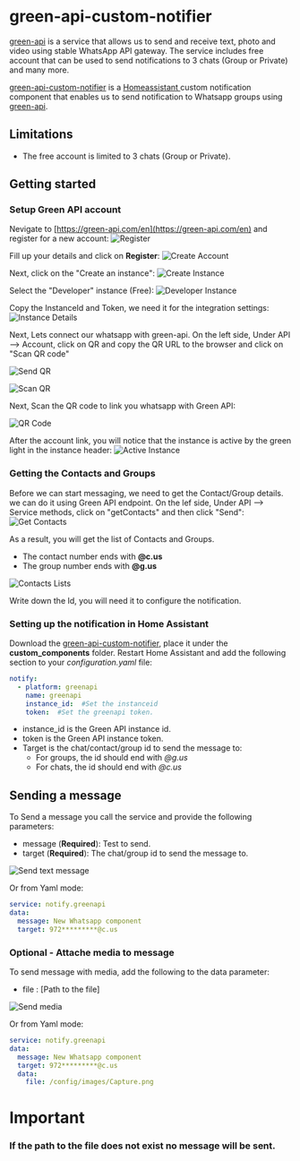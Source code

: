 # green-api-custom-notifier

[green-api](https://green-api.com/en) is a service that allows us to send and receive text, photo and video using stable WhatsApp API gateway. The service includes free account that can be used to send notifications to 3 chats (Group or Private) and many more.


[green-api-custom-notifier](https://github.com/t0mer/green-api-custom-notifier) is a [Homeassistant ](https://www.home-assistant.io/) custom notification component that enables us to send notification to Whatsapp groups using [green-api](https://green-api.com/en).


## Limitations
* The free account is limited to 3 chats (Group or Private).


## Getting started

### Setup Green API account
Nevigate to [https://green-api.com/en](https://green-api.com/en) and register for a new account:
![Register](screenshots/register.png)

Fill up your details and click on **Register**:
![Create Account](screenshots/create_acoount.png)


Next, click on the "Create an instance":
![Create Instance](screenshots/create_instance.png)


Select the "Developer" instance (Free):
![Developer Instance](screenshots/developer_instance.png)


Copy the InstanceId and Token, we need it for the integration settings:
![Instance Details](screenshots/instance_details.png)

Next, Lets connect our whatsapp with green-api. On the left side, Under API --> Account, click on QR and copy the QR URL to the browser and click on "Scan QR code"

![Send QR](screenshots/send_qr.png)

![Scan QR](screenshots/scan_qr.png)

Next, Scan the QR code to link you whatsapp with Green API:

![QR Code](screenshots/qr.png)

After the account link, you will notice that the instance is active by the green light in the instance header:
![Active Instance](screenshots/active_instance.png)



### Getting the Contacts and Groups
Before we can start messaging, we need to get the Contact/Group details. we can do it using Green API endpoint.
On the lef side, Under API --> Service methods, click on "getContacts" and then click "Send":
![Get Contacts](screenshots/get_contacts.png)

As a result, you will get the list of Contacts and Groups.
* The contact number ends with **@c.us**
* The group number ends with **@g.us**

![Contacts Lists](screenshots/contacts_list.png)

Write down the Id, you will need it to configure the notification.


### Setting up the notification in Home Assistant

Download the [green-api-custom-notifier](https://github.com/t0mer/green-api-custom-notifier), place it under the **custom_components** folder.
Restart Home Assistant and add the following section to your *configuration.yaml* file:


```yaml
notify:
  - platform: greenapi
    name: greenapi
    instance_id:  #Set the instanceid
    token:  #Set the greenapi token.
```

* instance_id is the Green API instance id.
* token is the Green API instance token.
* Target is the chat/contact/group id to send the message to:
  * For groups, the id should end with *@g.us*
  * For chats, the id should end with *@c.us*


## Sending a message
To Send a message you call the service and provide the following parameters:
* message (**Required**): Test to send.
* target (**Required**): The chat/group id to send the message to.

![Send text message](screenshots/text_message.png)

Or from Yaml mode:
```yaml
service: notify.greenapi
data:
  message: New Whatsapp component
  target: 972*********@c.us
```

### Optional - Attache media to message
To send message with media, add the following to the data parameter:
* file : [Path to the file]

![Send media](screenshots/send_media.png)

Or from Yaml mode:
```yaml
service: notify.greenapi
data:
  message: New Whatsapp component
  target: 972*********@c.us
  data:
    file: /config/images/Capture.png

```

# Important
### If the path to the file does not exist no message will be sent.